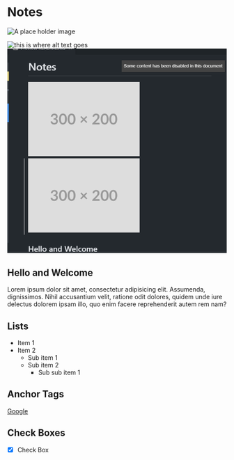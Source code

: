 # Notes

<img  alt="A place holder image" src="https://placehold.co/300x200">

![this is where alt text goes](https://placehold.co/300x200)
![alt text](images/image.png)

## Hello and Welcome

Lorem ipsum dolor sit amet, consectetur adipisicing elit. Assumenda, dignissimos. Nihil accusantium velit, ratione odit dolores, quidem unde iure delectus dolorem ipsam illo, quo enim facere reprehenderit autem rem nam?

## Lists

- Item 1
- Item 2
  - Sub item 1
  - Sub item 2
    - Sub sub item 1

## Anchor Tags

[Google](https://google.com)

## Check Boxes

- [x] Check Box
